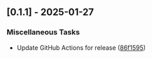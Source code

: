 ## [0.1.1] - 2025-01-27

### Miscellaneous Tasks

- Update GitHub Actions for release ([86f1595](https://github.com/vince-test-org/changelog-generator-example/commit/86f1595e3e15f74ca45f1f0ec114ccdc9b7a3a37))

<!-- generated by git-cliff -->
